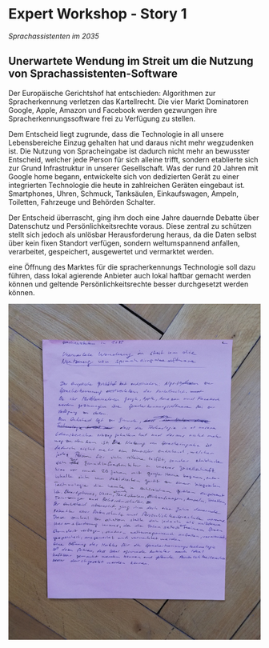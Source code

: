 # Expert Workshop - Story 1

*Sprachassistenten im 2035*

## Unerwartete Wendung im Streit um die Nutzung von Sprachassistenten-Software

Der Europäische Gerichtshof hat entschieden: Algorithmen zur Spracherkennung verletzen das Kartellrecht. Die vier Markt Dominatoren Google, Apple, Amazon und Facebook werden gezwungen ihre Spracherkennungssoftware frei zu Verfügung zu stellen.

Dem Entscheid liegt zugrunde, dass die Technologie in all unsere Lebensbereiche Einzug gehalten hat und daraus nicht mehr wegzudenken ist. Die Nutzung von Spracheingabe ist dadurch nicht mehr an bewusster Entscheid, welcher jede Person für sich alleine trifft, sondern etablierte sich zur Grund Infrastruktur in unserer Gesellschaft. Was der rund 20 Jahren mit Google home begann, entwickelte sich von dedizierten Gerät zu einer integrierten Technologie die heute in zahlreichen Geräten eingebaut ist. Smartphones, Uhren, Schmuck, Tanksäulen, Einkaufswagen, Ampeln, Toiletten, Fahrzeuge und Behörden Schalter.

 Der Entscheid überrascht, ging ihm doch eine Jahre dauernde Debatte über Datenschutz und Persönlichkeitsrechte voraus. Diese zentral zu schützen stellt sich jedoch als unlösbar Herausforderung heraus, da die Daten selbst über kein fixen Standort verfügen, sondern weltumspannend anfallen, verarbeitet, gespeichert, ausgewertet und vermarktet werden.

 eine Öffnung des Marktes für die spracherkennungs Technologie soll dazu führen, dass lokal agierende Anbieter auch lokal haftbar gemacht werden können und geltende Persönlichkeitsrechte besser durchgesetzt werden können.
 
 ![Das Foto zeigt eine Aufnahme der handgeschriebenen Geschichte, welche oben transkribiert wurde.](/assets/images/IMG_20210219_145329.jpg)